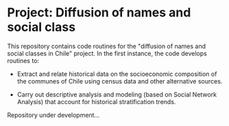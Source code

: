 # Project: Diffusion of names and social class

This repository contains code routines for the "diffusion of names and social classes in Chile" project. In the first instance, the code develops routines to:

- Extract and relate historical data on the socioeconomic composition of the communes of Chile using census data and other alternative sources.

- Carry out descriptive analysis and modeling (based on Social Network Analysis) that account for historical stratification trends.

Repository under development...
